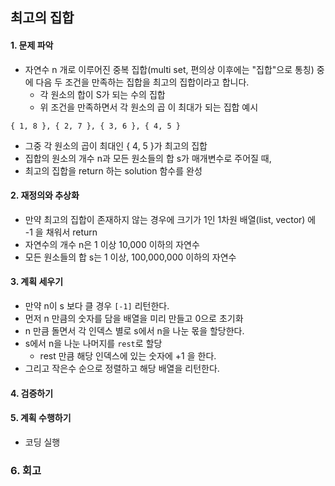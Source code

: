 ## 최고의 집합
#### 1. 문제 파악
- 자연수 n 개로 이루어진 중복 집합(multi set, 편의상 이후에는 "집합"으로 통칭) 중에 다음 두 조건을 만족하는 집합을 최고의 집합이라고 합니다.
  - 각 원소의 합이 S가 되는 수의 집합
  - 위 조건을 만족하면서 각 원소의 곱 이 최대가 되는 집합
예시
```
{ 1, 8 }, { 2, 7 }, { 3, 6 }, { 4, 5 }
```
- 그중 각 원소의 곱이 최대인 { 4, 5 }가 최고의 집합
- 집합의 원소의 개수 n과 모든 원소들의 합 s가 매개변수로 주어질 때, 
- 최고의 집합을 return 하는 solution 함수를 완성
#### 2. 재정의와 추상화
- 만약 최고의 집합이 존재하지 않는 경우에 크기가 1인 1차원 배열(list, vector) 에 -1 을 채워서 return
- 자연수의 개수 n은 1 이상 10,000 이하의 자연수
- 모든 원소들의 합 s는 1 이상, 100,000,000 이하의 자연수
#### 3. 계획 세우기
- 만약 n이 s 보다 클 경우 `[-1]` 리턴한다.
- 먼저 n 만큼의 숫자를 담을 배열을 미리 만들고 0으로 초기화
- n 만큼 돌면서 각 인덱스 별로 s에서 n을 나눈 몫을 할당한다.
- s에서 n을 나눈 나머지를 `rest`로 할당
  - rest 만큼 해당 인덱스에 있는 숫자에 +1 을 한다.
- 그리고 작은수 순으로 정렬하고 해당 배열을 리턴한다.
#### 4. 검증하기
#### 5. 계획 수행하기
- 코딩 실행

### 6. 회고

